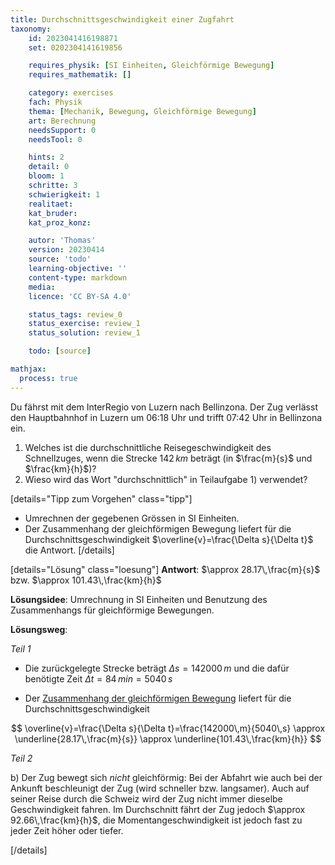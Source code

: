 ```yaml
---
title: Durchschnittsgeschwindigkeit einer Zugfahrt
taxonomy:
	id: 2023041416198871
	set: 0202304141619856

	requires_physik: [SI Einheiten, Gleichförmige Bewegung]
	requires_mathematik: []

	category: exercises
	fach: Physik
	thema: [Mechanik, Bewegung, Gleichförmige Bewegung]
	art: Berechnung
	needsSupport: 0
	needsTool: 0

	hints: 2
	detail: 0
	bloom: 1
	schritte: 3
	schwierigkeit: 1
	realitaet: 
	kat_bruder:
	kat_proz_konz: 

	autor: 'Thomas'
	version: 20230414
	source: 'todo'
	learning-objective: ''
	content-type: markdown
	media:
	licence: 'CC BY-SA 4.0'

	status_tags: review_0
	status_exercise: review_1
	status_solution: review_1

	todo: [source]

mathjax:
  process: true
---
```

Du fährst mit dem InterRegio von Luzern nach Bellinzona. Der Zug verlässt den Hauptbahnhof in Luzern um 06:18 Uhr und trifft 07:42 Uhr in Bellinzona ein.

1. Welches ist die durchschnittliche Reisegeschwindigkeit des Schnellzuges, wenn die Strecke $142\,km$ beträgt (in $\frac{m}{s}$ und $\frac{km}{h}$)?
2. Wieso wird das Wort "durchschnittlich" in Teilaufgabe 1) verwendet?

[details="Tipp zum Vorgehen" class="tipp"]
- Umrechnen der gegebenen Grössen in SI Einheiten.
- Der Zusammenhang der gleichförmigen Bewegung liefert für die Durchschnittsgeschwindigkeit $\overline{v}=\frac{\Delta s}{\Delta t}$ die Antwort.
[/details]

[details="Lösung" class="loesung"]
**Antwort**: $\approx 28.17\,\frac{m}{s}$ bzw. $\approx 101.43\,\frac{km}{h}$

**Lösungsidee**: Umrechnung in SI Einheiten und Benutzung des Zusammenhangs für gleichförmige Bewegungen.

**Lösungsweg**:

_Teil 1_

- Die zurückgelegte Strecke beträgt $\Delta s=142000\,m$ und die dafür benötigte Zeit $\Delta t=84\,min=5040\,s$

- Der [Zusammenhang der gleichförmigen Bewegung](../) liefert für die Durchschnittsgeschwindigkeit

$$
\overline{v}=\frac{\Delta s}{\Delta t}=\frac{142000\,m}{5040\,s} \approx \underline{28.17\,\frac{m}{s}} \approx \underline{101.43\,\frac{km}{h}} 
$$

_Teil 2_

b) Der Zug bewegt sich _nicht_ gleichförmig: Bei der Abfahrt wie auch bei der Ankunft beschleunigt der Zug (wird schneller bzw. langsamer). Auch auf seiner Reise durch die Schweiz wird der Zug nicht immer dieselbe Geschwindigkeit fahren. Im Durchschnitt fährt der Zug jedoch $\approx 92.66\,\frac{km}{h}$, die Momentangeschwindigkeit ist jedoch fast zu jeder Zeit höher oder tiefer.

[/details]